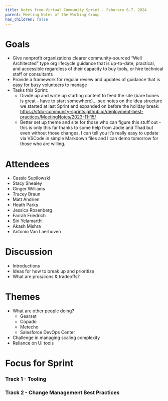 ```yaml
---
title: Notes from Virtual Community Sprint - Feburary 6-7, 2024
parent: Meeting Notes of the Working Group
has_children: false
---
```


# Goals
- Give nonprofit organizations clearer  community-sourced “Well Architected” type org lifecycle guidance that is up-to-date, practical, and accessible regardless of their capacity to buy tools, or hire technical staff or consultants
- Provide a framework for regular review and updates of guidance that is easy for busy volunteers to manage
- Tasks this Sprint:
    - Divide up and write up starting content to feed the site (bare bones is great - have to start somewhere)… see notes on the idea structure we started at last Sprint and expanded on before the holiday break: https://sfdo-community-sprints.github.io/deployment-best-practices/MeetingNotes/2023-11-15/
    - Better set up theme and site for those who can figure this stuff out - this is only this far thanks to some help from Jodie and Thad but even without those changes, I can tell you it’s really easy to update via VSCode in simple Markdown files and I can demo tomorrow for those who are willing.
    
# Attendees
- Cassie Supilowski
- Stacy Shealey
- Ginger Williams
- Tracey Braun
- Matt Andrien
- Heath Parks
- Jessica Rosenberg
- Farrah Friedrich
- Siri Yelamarthi
- Akash Mishra
- Antonio Van Laerhoven

# Discussion

- Introductions
- Ideas for how to break up and prioritize
- What are pros/cons & tradeoffs?

# Themes
- What are other people doing?
    - Gearset
    - Copado
    - Metecho
    - Salesforce DevOps Center
- Challenge in managing scaling complexity
- Reliance on UI tools

# Focus for Sprint

### Track 1 - Tooling

### Track 2 - Change Management Best Practices



